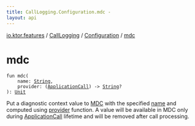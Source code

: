 ```yaml
---
title: CallLogging.Configuration.mdc - 
layout: api
---
```


<div class='api-docs-breadcrumbs'><a href="../../index.html">io.ktor.features</a> / <a href="../index.html">CallLogging</a> / <a href="index.html">Configuration</a> / <a href="./mdc.html">mdc</a></div>

# mdc

<div class="signature"><code><span class="keyword">fun </span><span class="identifier">mdc</span><span class="symbol">(</span><br/>&nbsp;&nbsp;&nbsp;&nbsp;<span class="parameterName" id="io.ktor.features.CallLogging.Configuration$mdc(kotlin.String, kotlin.Function1((io.ktor.application.ApplicationCall, kotlin.String)))/name">name</span><span class="symbol">:</span>&nbsp;<a href="https://kotlinlang.org/api/latest/jvm/stdlib/kotlin/-string/index.html"><span class="identifier">String</span></a><span class="symbol">, </span><br/>&nbsp;&nbsp;&nbsp;&nbsp;<span class="parameterName" id="io.ktor.features.CallLogging.Configuration$mdc(kotlin.String, kotlin.Function1((io.ktor.application.ApplicationCall, kotlin.String)))/provider">provider</span><span class="symbol">:</span>&nbsp;<span class="symbol">(</span><a href="../../../io.ktor.application/-application-call/index.html"><span class="identifier">ApplicationCall</span></a><span class="symbol">)</span>&nbsp;<span class="symbol">-&gt;</span>&nbsp;<a href="https://kotlinlang.org/api/latest/jvm/stdlib/kotlin/-string/index.html"><span class="identifier">String</span></a><span class="symbol">?</span><br/><span class="symbol">)</span><span class="symbol">: </span><a href="https://kotlinlang.org/api/latest/jvm/stdlib/kotlin/-unit/index.html"><span class="identifier">Unit</span></a></code></div>

Put a diagnostic context value to <a href="#">MDC</a> with the specified <a href="mdc.html#io.ktor.features.CallLogging.Configuration$mdc(kotlin.String, kotlin.Function1((io.ktor.application.ApplicationCall, kotlin.String)))/name">name</a> and computed using <a href="mdc.html#io.ktor.features.CallLogging.Configuration$mdc(kotlin.String, kotlin.Function1((io.ktor.application.ApplicationCall, kotlin.String)))/provider">provider</a> function.
A value will be available in MDC only during <a href="../../../io.ktor.application/-application-call/index.html">ApplicationCall</a> lifetime and will be removed after call
processing.

